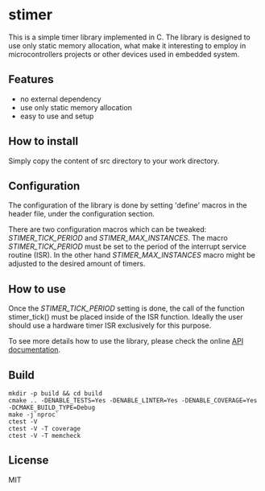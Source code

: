 stimer
======

This is a simple timer library implemented in C. The library is designed to use only static
memory allocation, what make it interesting to employ in microcontrollers projects or other
devices used in embedded system.


Features
---

* no external dependency
* use only static memory allocation
* easy to use and setup


How to install
---

Simply copy the content of src directory to your work directory.


Configuration
---

The configuration of the library is done by setting 'define' macros in the header file,
under the configuration section.

There are two configuration macros which can be tweaked: *STIMER_TICK_PERIOD* and
*STIMER_MAX_INSTANCES*. The macro *STIMER_TICK_PERIOD* must be set to the period of
the interrupt service routine (ISR). In the other hand *STIMER_MAX_INSTANCES* macro
might be adjusted to the desired amount of timers.


How to use
---

Once the *STIMER_TICK_PERIOD* setting is done, the call of the function stimer_tick()
must be placed inside of the ISR function. Ideally the user should use a hardware timer
ISR exclusively for this purpose.

To see more details how to use the library, please check the online
[API documentation](http://ricardocrudo.github.io/stimer).


Build
---

    mkdir -p build && cd build
    cmake .. -DENABLE_TESTS=Yes -DENABLE_LINTER=Yes -DENABLE_COVERAGE=Yes -DCMAKE_BUILD_TYPE=Debug
    make -j`nproc`
    ctest -V
    ctest -V -T coverage
    ctest -V -T memcheck


License
---

MIT
